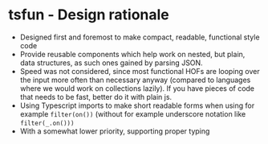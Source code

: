 # tsfun - Design rationale

* Designed first and foremost to make compact, readable, functional style code
* Provide reusable components which help work on nested, but plain, data structures,
  as such ones gained by parsing JSON.
* Speed was not considered, since most functional HOFs are looping over 
  the input more often than necessary anyway (compared to languages where we would work on collections lazily).
  If you have pieces of code that needs to be fast, better do it with plain js.
* Using Typescript imports to make short readable forms when using for example `filter(on())` 
  (without for example underscore notation like `filter(_.on()))`
* With a somewhat lower priority, supporting proper typing